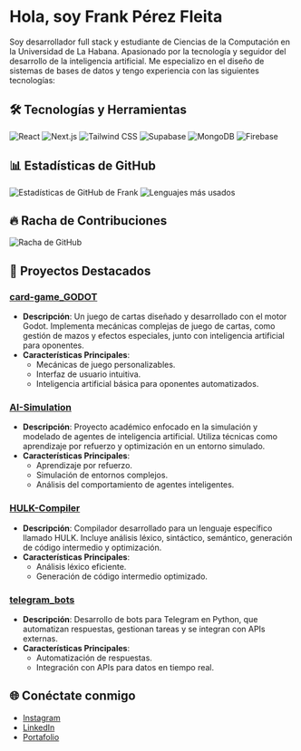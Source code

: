 # Hola, soy Frank Pérez Fleita

Soy desarrollador full stack y estudiante de Ciencias de la Computación en la Universidad de La Habana. Apasionado por la tecnología y seguidor del desarrollo de la inteligencia artificial. Me especializo en el diseño de sistemas de bases de datos y tengo experiencia con las siguientes tecnologías:

## 🛠️ Tecnologías y Herramientas
![React](https://img.shields.io/badge/-React-61DAFB?logo=react&logoColor=white&style=for-the-badge)
![Next.js](https://img.shields.io/badge/-Next.js-000000?logo=next.js&logoColor=white&style=for-the-badge)
![Tailwind CSS](https://img.shields.io/badge/-Tailwind_CSS-38B2AC?logo=tailwind-css&logoColor=white&style=for-the-badge)
![Supabase](https://img.shields.io/badge/-Supabase-3ECF8E?logo=supabase&logoColor=white&style=for-the-badge)
![MongoDB](https://img.shields.io/badge/-MongoDB-47A248?logo=mongodb&logoColor=white&style=for-the-badge)
![Firebase](https://img.shields.io/badge/-Firebase-FFCA28?logo=firebase&logoColor=black&style=for-the-badge)

## 📊 Estadísticas de GitHub
![Estadísticas de GitHub de Frank](https://github-readme-stats.vercel.app/api?username=frankperez-github&show_icons=true&theme=radical)
![Lenguajes más usados](https://github-readme-stats.vercel.app/api/top-langs/?username=frankperez-github&layout=compact&theme=radical)

## 🔥 Racha de Contribuciones
![Racha de GitHub](https://github-readme-streak-stats.herokuapp.com/?user=frankperez-github&theme=radical)


## 🚀 Proyectos Destacados

### [card-game_GODOT](https://github.com/frankperez-github/card-game_GODOT)
- **Descripción**: Un juego de cartas diseñado y desarrollado con el motor Godot. Implementa mecánicas complejas de juego de cartas, como gestión de mazos y efectos especiales, junto con inteligencia artificial para oponentes.
- **Características Principales**:
  - Mecánicas de juego personalizables.
  - Interfaz de usuario intuitiva.
  - Inteligencia artificial básica para oponentes automatizados.

### [AI-Simulation](https://github.com/frankperez-github/AI-Simulation)
- **Descripción**: Proyecto académico enfocado en la simulación y modelado de agentes de inteligencia artificial. Utiliza técnicas como aprendizaje por refuerzo y optimización en un entorno simulado.
- **Características Principales**:
  - Aprendizaje por refuerzo.
  - Simulación de entornos complejos.
  - Análisis del comportamiento de agentes inteligentes.

### [HULK-Compiler](https://github.com/frankperez-github/HULK-Compiler)
- **Descripción**: Compilador desarrollado para un lenguaje específico llamado HULK. Incluye análisis léxico, sintáctico, semántico, generación de código intermedio y optimización.
- **Características Principales**:
  - Análisis léxico eficiente.
  - Generación de código intermedio optimizado.

### [telegram_bots](https://github.com/frankperez-github/telegram_bots)
- **Descripción**: Desarrollo de bots para Telegram en Python, que automatizan respuestas, gestionan tareas y se integran con APIs externas.
- **Características Principales**:
  - Automatización de respuestas.
  - Integración con APIs para datos en tiempo real.

## 🌐 Conéctate conmigo
- [Instagram](https://www.instagram.com/frankperez24)
- [LinkedIn](https://www.linkedin.com/in/frank-p%C3%A9rez-fleita-480153212)
- [Portafolio](https://frankperezfleita.vercel.app)
